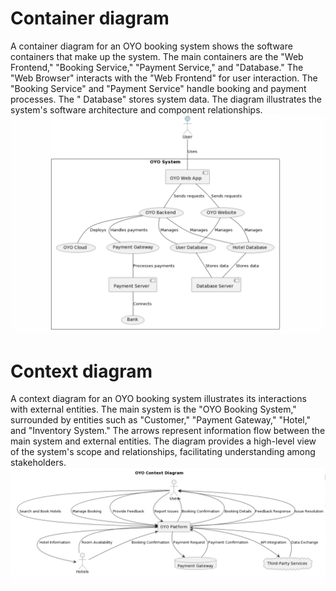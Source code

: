 # Container diagram

A container diagram for an OYO booking system shows the software containers that make up the system. The main containers
are the "Web Frontend," "Booking Service," "Payment Service," and "Database." The "Web Browser" interacts with the "Web
Frontend" for user interaction. The "Booking Service" and "Payment Service" handle booking and payment processes. The "
Database" stores system data. The diagram illustrates the system's software architecture and component relationships.
![the picture](./UML%20Diagrams/Conatiner_Diagram.png)

# Context diagram

A context diagram for an OYO booking system illustrates its interactions with external entities. The main system is
the "OYO Booking System," surrounded by entities such as "Customer," "Payment Gateway," "Hotel," and "Inventory System."
The arrows represent information flow between the main system and external entities. The diagram provides a high-level
view of the system's scope and relationships, facilitating understanding among stakeholders.
![the picture](./UML%20Diagrams/Context_Diagram.png)

